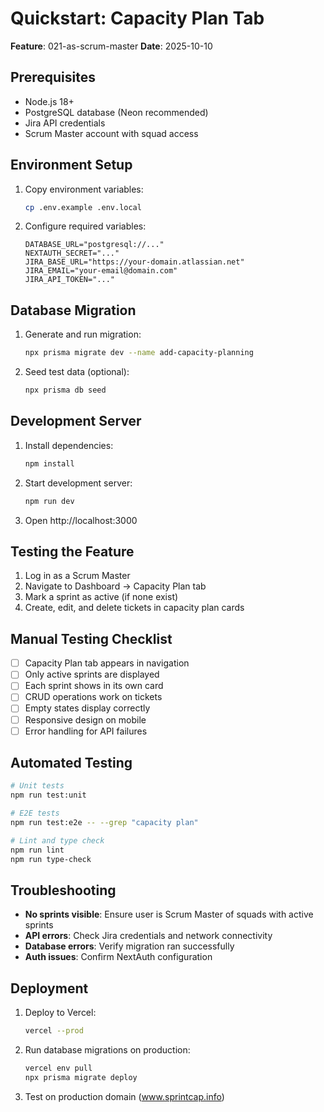 # Quickstart: Capacity Plan Tab

**Feature**: 021-as-scrum-master
**Date**: 2025-10-10

## Prerequisites
- Node.js 18+
- PostgreSQL database (Neon recommended)
- Jira API credentials
- Scrum Master account with squad access

## Environment Setup
1. Copy environment variables:
   ```bash
   cp .env.example .env.local
   ```

2. Configure required variables:
   ```env
   DATABASE_URL="postgresql://..."
   NEXTAUTH_SECRET="..."
   JIRA_BASE_URL="https://your-domain.atlassian.net"
   JIRA_EMAIL="your-email@domain.com"
   JIRA_API_TOKEN="..."
   ```

## Database Migration
1. Generate and run migration:
   ```bash
   npx prisma migrate dev --name add-capacity-planning
   ```

2. Seed test data (optional):
   ```bash
   npx prisma db seed
   ```

## Development Server
1. Install dependencies:
   ```bash
   npm install
   ```

2. Start development server:
   ```bash
   npm run dev
   ```

3. Open http://localhost:3000

## Testing the Feature
1. Log in as a Scrum Master
2. Navigate to Dashboard → Capacity Plan tab
3. Mark a sprint as active (if none exist)
4. Create, edit, and delete tickets in capacity plan cards

## Manual Testing Checklist
- [ ] Capacity Plan tab appears in navigation
- [ ] Only active sprints are displayed
- [ ] Each sprint shows in its own card
- [ ] CRUD operations work on tickets
- [ ] Empty states display correctly
- [ ] Responsive design on mobile
- [ ] Error handling for API failures

## Automated Testing
```bash
# Unit tests
npm run test:unit

# E2E tests
npm run test:e2e -- --grep "capacity plan"

# Lint and type check
npm run lint
npm run type-check
```

## Troubleshooting
- **No sprints visible**: Ensure user is Scrum Master of squads with active sprints
- **API errors**: Check Jira credentials and network connectivity
- **Database errors**: Verify migration ran successfully
- **Auth issues**: Confirm NextAuth configuration

## Deployment
1. Deploy to Vercel:
   ```bash
   vercel --prod
   ```

2. Run database migrations on production:
   ```bash
   vercel env pull
   npx prisma migrate deploy
   ```

3. Test on production domain (www.sprintcap.info)